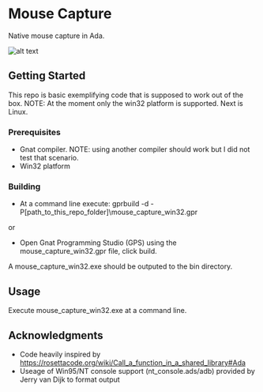 # Mouse Capture

Native mouse capture in Ada. 

![alt text](https://raw.githubusercontent.com/ohenley/Mouse-Capture/img.png)

## Getting Started

This repo is basic exemplifying code that is supposed to work out of the box. 
NOTE: At the moment only the win32 platform is supported. Next is Linux.

### Prerequisites

- Gnat compiler. NOTE: using another compiler should work but I did not test that scenario.
- Win32 platform

### Building

* At a command line execute: gprbuild -d -P[path_to_this_repo_folder]\mouse_capture_win32.gpr

or

* Open Gnat Programming Studio (GPS) using the mouse_capture_win32.gpr file, click build.

A mouse_capture_win32.exe should be outputed to the bin directory.

## Usage

Execute mouse_capture_win32.exe at a command line.

## Acknowledgments

* Code heavily inspired by https://rosettacode.org/wiki/Call_a_function_in_a_shared_library#Ada 
* Useage of Win95/NT console support (nt_console.ads/adb) provided by Jerry van Dijk to format output
